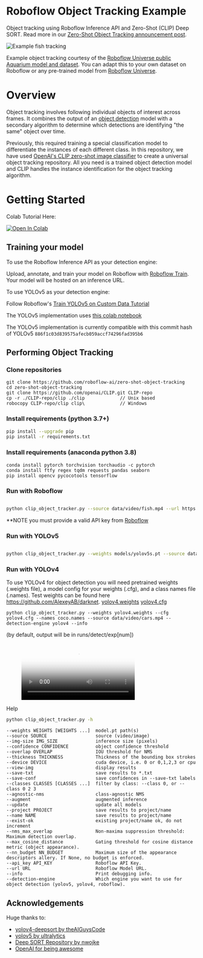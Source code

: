 # Roboflow Object Tracking Example

Object tracking using Roboflow Inference API and Zero-Shot (CLIP) Deep SORT. Read more in our
[Zero-Shot Object Tracking announcement post](https://blog.roboflow.com/zero-shot-object-tracking/).

![Example fish tracking](https://user-images.githubusercontent.com/870796/130703648-8af62801-d66c-41f5-80ae-889301ae9b44.gif)

Example object tracking courtesy of the [Roboflow Universe public Aquarium model and dataset](https://universe.roboflow.com/brad-dwyer/aquarium-combined). You can adapt this to your own dataset on Roboflow or any pre-trained model from [Roboflow Universe](https://universe.roboflow.com).

# Overview

Object tracking involves following individual objects of interest across frames. It
combines the output of an [object detection](https://blog.roboflow.com/object-detection) model
with a secondary algorithm to determine which detections are identifying "the same"
object over time.

Previously, this required training a special classification model to differentiate
the instances of each different class. In this repository, we have used
[OpenAI's CLIP zero-shot image classifier](https://blog.roboflow.com/clip-model-eli5-beginner-guide/)
to create a universal object tracking repository. All you need is a trained object
detection model and CLIP handles the instance identification for the object tracking
algorithm.

# Getting Started

Colab Tutorial Here:

<a href="https://colab.research.google.com/drive/1aU7Jq668oMlUx6bYVv3vAQbXVLpIllNH"><img src="https://colab.research.google.com/assets/colab-badge.svg" alt="Open In Colab"></a>

## Training your model

To use the Roboflow Inference API as your detection engine:

Upload, annotate, and train your model on Roboflow with [Roboflow Train](https://docs.roboflow.com/train).
Your model will be hosted on an inference URL.

To use YOLOv5 as your detection engine:

Follow Roboflow's [Train YOLOv5 on Custom Data Tutorial](https://blog.roboflow.com/how-to-train-yolov5-on-a-custom-dataset/)

The YOLOv5 implementation uses [this colab notebook](https://colab.research.google.com/drive/1gDZ2xcTOgR39tGGs-EZ6i3RTs16wmzZQ)

The YOLOv5 implementation is currently compatible with this commit hash of YOLOv5 `886f1c03d839575afecb059accf74296fad395b6`

## Performing Object Tracking

### Clone repositories

```
git clone https://github.com/roboflow-ai/zero-shot-object-tracking
cd zero-shot-object-tracking
git clone https://github.com/openai/CLIP.git CLIP-repo
cp -r ./CLIP-repo/clip ./clip             // Unix based
robocopy CLIP-repo/clip clip\             // Windows
```

### Install requirements (python 3.7+)

```bash
pip install --upgrade pip
pip install -r requirements.txt
```

### Install requirements (anaconda python 3.8)
```
conda install pytorch torchvision torchaudio -c pytorch
conda install ftfy regex tqdm requests pandas seaborn
pip install opencv pycocotools tensorflow
```

### Run with Roboflow

```bash

python clip_object_tracker.py --source data/video/fish.mp4 --url https://detect.roboflow.com/playing-cards-ow27d/1 --api_key ROBOFLOW_API_KEY --info
```

**NOTE you must provide a valid API key from [Roboflow](docs.roboflow.com)

### Run with YOLOv5
```bash

python clip_object_tracker.py --weights models/yolov5s.pt --source data/video/fish.mp4 --detection-engine yolov5 --info
```

### Run with YOLOv4
To use YOLOv4 for object detection you will need pretrained weights (.weights file), a model config for your weights (.cfg), and a class names file (.names). Test weights can be found here https://github.com/AlexeyAB/darknet. [yolov4.weights](https://github.com/AlexeyAB/darknet/releases/download/darknet_yolo_v3_optimal/yolov4.weights) [yolov4.cfg](https://raw.githubusercontent.com/AlexeyAB/darknet/master/cfg/yolov4.cfg)
```
python clip_object_tracker.py --weights yolov4.weights --cfg yolov4.cfg --names coco.names --source data/video/cars.mp4 --detection-engine yolov4 --info
```
(by default, output will be in runs/detect/exp[num])

<figure class="video_container">
  <video controls="true" allowfullscreen="true" poster="path/to/poster_image.png">
    <source src="data/demo/cards.mp4" type="video/mp4">
  </video>
</figure>

Help

```bash
python clip_object_tracker.py -h
```
```
--weights WEIGHTS [WEIGHTS ...]  model.pt path(s)
--source SOURCE                  source (video/image)
--img-size IMG_SIZE              inference size (pixels)
--confidence CONFIDENCE          object confidence threshold                      
--overlap OVERLAP                IOU threshold for NMS
--thickness THICKNESS            Thickness of the bounding box strokes
--device DEVICE                  cuda device, i.e. 0 or 0,1,2,3 or cpu
--view-img                       display results
--save-txt                       save results to *.txt
--save-conf                      save confidences in --save-txt labels
--classes CLASSES [CLASSES ...]  filter by class: --class 0, or --class 0 2 3
--agnostic-nms                   class-agnostic NMS
--augment                        augmented inference
--update                         update all models
--project PROJECT                save results to project/name
--name NAME                      save results to project/name
--exist-ok                       existing project/name ok, do not increment
--nms_max_overlap                Non-maxima suppression threshold: Maximum detection overlap.
--max_cosine_distance            Gating threshold for cosine distance metric (object appearance).
--nn_budget NN_BUDGET            Maximum size of the appearance descriptors allery. If None, no budget is enforced.
--api_key API_KEY                Roboflow API Key.
--url URL                        Roboflow Model URL.
--info                           Print debugging info.
--detection-engine               Which engine you want to use for object detection (yolov5, yolov4, roboflow).
```
## Acknowledgements

Huge thanks to:

- [yolov4-deepsort by theAIGuysCode](https://github.com/theAIGuysCode/yolov4-deepsort)
- [yolov5 by ultralytics](https://github.com/ultralytics/yolov5)
- [Deep SORT Repository by nwojke](https://github.com/nwojke/deep_sort)
- [OpenAI for being awesome](https://openai.com/blog/clip/)

